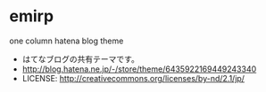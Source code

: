 emirp
=====

one column hatena blog theme
- はてなブログの共有テーマです。
 - http://blog.hatena.ne.jp/-/store/theme/6435922169449243340
- LICENSE: http://creativecommons.org/licenses/by-nd/2.1/jp/
